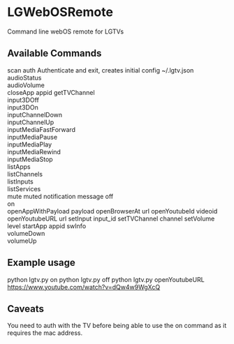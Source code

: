 # LGWebOSRemote
Command line webOS remote for LGTVs

## Available Commands
scan
auth                  Authenticate and exit, creates initial config ~/.lgtv.json
audioStatus           
audioVolume           
closeApp              appid
getTVChannel          
input3DOff            
input3DOn             
inputChannelDown      
inputChannelUp        
inputMediaFastForward  
inputMediaPause       
inputMediaPlay        
inputMediaRewind      
inputMediaStop        
listApps              
listChannels          
listInputs            
listServices          
mute                  muted
notification          message
off                   
on                    
openAppWithPayload    payload
openBrowserAt         url
openYoutubeId         videoid
openYoutubeURL        url
setInput              input_id
setTVChannel          channel
setVolume             level
startApp              appid
swInfo                
volumeDown            
volumeUp

## Example usage 

  python lgtv.py on
  python lgtv.py off 
  python lgtv.py openYoutubeURL https://www.youtube.com/watch?v=dQw4w9WgXcQ
  
## Caveats 

You need to auth with the TV before being able to use the on command as it requires the mac address.
